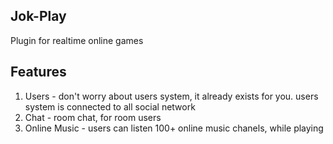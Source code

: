 Jok-Play
--------
Plugin for realtime online games



Features
--------
1. Users - don't worry about users system, it already exists for you. users system is connected to all social network
2. Chat - room chat, for room users
3. Online Music - users can listen 100+ online music chanels, while playing
